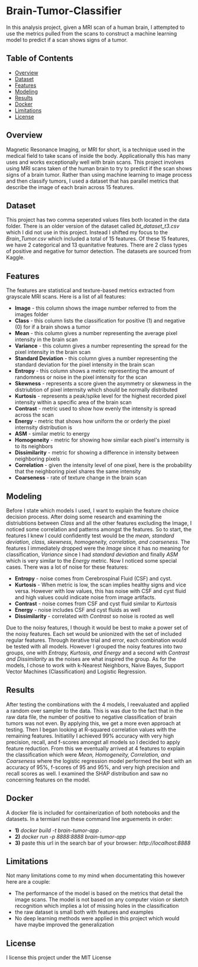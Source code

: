 # Brain-Tumor-Classifier

In this analysis project, given a MRI scan of a human brain, I attempted to use the metrics pulled from the scans to construct a machine learning model to predict if a scan shows signs of a tumor.

## Table of Contents
- [Overview](#overview)
- [Dataset](#dataset_and_preprocessing)
- [Features](#features)
- [Modeling](#modeling)
- [Results](#results)
- [Docker](#docker)
- [Limitations](#limitations)
- [License](#license)

## Overview

Magnetic Resonance Imaging, or MRI for short, is a technique used in the medical field to take scans of inside the body. Applicationally this has many uses and works exceptionally well with brain scans. This project involves using MRI scans taken of the human brain to try to predict if the scan shows signs of a brain tumor. Rather than using machine learning to image process and then classify tumors, I used a dataset that has parallel metrics that describe the image of each brain across 15 features. 

## Dataset

This project has two comma seperated values files both located in the data folder. There is an older version of the dataset called *bt_dataset_t3.csv* which I did not use in this project. Instead I shifted my focus to the *Brain_Tumor.csv* which included a total of 15 features. Of these 15 features, we have 2 categorical and 13 quanitative features. There are 2 class types of positive and negative for tumor detection. The datasets are sourced from Kaggle.

## Features

The features are statistical and texture-based metrics extracted from grayscale MRI scans. Here is a list of all features:

- **Image** - this column shows the image number referred to from the images folder
- **Class** - this column lists the classification for positive (1) and negative (0) for if a brain shows a tumor
- **Mean** - this column gives a number representing the average pixel intensity in the brain scan
- **Variance** - this column gives a number representing the spread for the pixel intensity in the brain scan
- **Standard Deviation** - this column gives a number representing the standard deviation for the pixel intensity in the brain scan
- **Entropy** - this column shows a metric representing the amount of randomness or noise in the pixel intensity for the scan
- **Skewness** - represents a score given the asymmetry or skewness in the distriubtion of pixel internsity which should be normally distributed
- **Kurtosis** - represents a peak/spike level for the highest recorded pixel intensity within a specific area of the brain scan
- **Contrast** - metric used to show how evenly the intensity is spread across the scan
- **Energy** - metric that shows how uniform the or orderly the pixel internsity distribution is
- **ASM** - similar metric to energy
- **Homogeneity** - metric for showing how similar each pixel's internsity is to its neighbors
- **Dissimilarity** - metric for showing a difference in intensity between neighboring pixels
- **Correlation** - given the intensity level of one pixel, here is the probability that the neighboring pixel shares the same intensity
- **Coarseness** - rate of texture change in the brain scan

## Modeling

Before I state which models I used, I want to explain the feature choice decision process. After doing some research and examining the distriubtions between *Class* and all the other features excluding the Image, I noticed some correlation and patterns amongst the features. So to start, the features I knew I could confidently test would be the *mean, standard deviation, class, skewness, homogeneity, correlation, and coarseness*. The features I immediately dropped were the *Image* since it has no meaning for classification, *Variance* since I had *standard deviation* and finally *ASM* which is very similar to the *Energy* metric. Now I noticed some special cases. There was a lot of noise for these features:

- **Entropy** - noise comes from Cerebrospinal Fluid (CSF) and cyst. 
- **Kurtosis** - When metric is low, the scan implies healthy signs and vice versa. However with low values, this has noise with CSF and cyst fluid and high values could indicate noise from image artifacts.
- **Contrast** - noise comes from CSF and cyst fluid similar to *Kurtosis*
- **Energy** - noise includes CSF and cyst fluids as well
- **Dissimilarity** - correlated with *Contrast* so noise is rooted as well

Due to the noisy features, I though it would be best to make a power set of the noisy features. Each set would be unionized with the set of included regular features. Through iterative trial and error, each combination would be tested with all models. However I grouped the noisy features into two groups, one with *Entropy, Kurtosis, and Energy* and a second with *Contrast and Dissimilarity* as the noises are what inspired the group. As for the models, I chose to work with k-Nearest Neighbors, Naive Bayes, Support Vector Machines (Classification) and Logistic Regression.

## Results

After testing the combinations with the 4 models, I reevaluated and applied a random over sampler to the data. This is was due to the fact that in the raw data file, the number of positive to negative classification of brain tumors was not even. By applying this, we get a more even approach at testing. Then I began looking at R-squared correlation values with the remaining features. Initiatilly I achieved 99% accuracy with very high precision, recall, and f-scores amongst all models so I decided to apply feature reduction. From this we eventually arrived at 4 features to explain the classification which were *Mean, Homogeneity, Correlation, and Coarseness* where the logistic regression model performed the best with an accuracy of 95%, f-scores of 95 and 95%, and very high precision and recall scores as well. I examined the SHAP distribution and saw no concerning features on the model.

## Docker

A docker file is included for containerization of both notebooks and the datasets. In a termianl run these command line arguements in order:

- **1)** *docker build -t brain-tumor-app .*
- **2)** *docker run -p 8888:8888 brain-tumor-app*
- **3)** paste this url in the search bar of your browser: *http://localhost:8888*

## Limitations

Not many limitations come to my mind when documentating this however here are a couple:

- The performance of the model is based on the metrics that detail the image scans. The model is not based on any computer vision or sketch recognition which implies a lot of missing holes in the classification
- the raw dataset is small both with features and examples
- No deep learning methods were applied in this project which would have maybe improved the generalization

## License

I license this project under the MIT License
